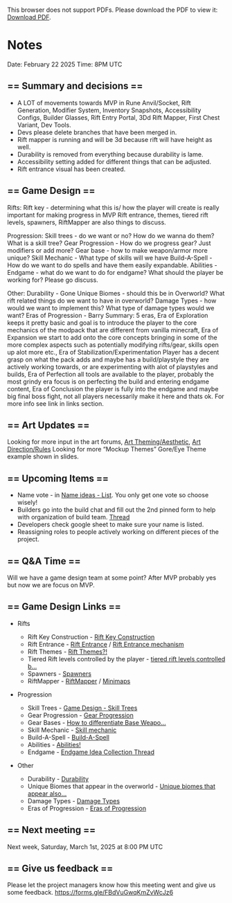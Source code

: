 <object data="../other-files/meeting-notes/2025-02-22-DD-Weekly-Update.pdf" type="application/pdf" width="700px" height="700px">
    <embed src="../other-files/meeting-notes/2025-02-22-DD-Weekly-Update.pdf">
        <p>This browser does not support PDFs. Please download the PDF to view it: <a href="../other-files/meeting-notes/2025-02-22-DD-Weekly-Update.pdf">Download PDF</a>.</p>
    </embed>
</object>

# Notes

Date: February 22 2025 Time: 8PM UTC

## == Summary and decisions ==
* A LOT of movements towards MVP in Rune Anvil/Socket, Rift Generation, Modifier System, Inventory Snapshots, Accessibility Configs, Builder Glasses, Rift Entry Portal, 3Dd Rift Mapper, First Chest Variant, Dev Tools. 
* Devs please delete branches that have been merged in. 
* Rift mapper is running and will be 3d because rift will have height as well.
* Durability is removed from everything because durability is lame. 
* Accessibility setting added for different things that can be adjusted. 
* Rift entrance visual has been created.

## == Game Design == 
Rifts: 
Rift key - determining what this is/ how the player will create is really important for making progress in MVP
Rift entrance, themes, tiered rift levels, spawners, RiftMapper are also things to discuss. 

Progression: 
Skill trees - do we want or no? How do we wanna do them? What is a skill tree?
Gear Progression - How do we progress gear? Just modifiers or add more? 
Gear base - how to make weapon/armor more unique?
Skill Mechanic - What type of skills will we have
Build-A-Spell - How do we want to do spells and have them easily expandable. 
Abilities - 
Endgame - what do we want to do for endgame? What should the player be working for? Please go discuss.

Other: 
Durability - Gone
Unique Biomes - should this be in Overworld? What rift related things do we want to have in overworld?
Damage Types - how would we want to implement this? What type of damage types would we want?
Eras of Progression - Barry Summary: 5 eras, Era of Exploration keeps it pretty basic and goal is to introduce the player to the core mechanics of the modpack that are different from vanilla minecraft, Era of Expansion we start to add onto the core concepts bringing in some of the more complex aspects such as potentially modifying rifts/gear, skills open up alot more etc., Era of Stabilization/Experimentation Player has a decent grasp on what the pack adds and maybe has a build/playstyle they are actively working towards, or are experimenting with alot of playstyles and builds, Era of Perfection all tools are available to the player, probably the most grindy era focus is on perfecting the build and entering endgame content, Era of Conclusion the player is fully into the endgame and maybe big final boss fight, not all players necessarily make it here and thats ok. For more info see link in links section. 

## == Art Updates ==
Looking for more input in the art forums, ⁠[Art Theming/Aesthetic](https://discord.com/channels/1328761294085554176/1341461913795821639), ⁠[Art Direction/Rules](https://discord.com/channels/1328761294085554176/1338616175902593084)
Looking for more “Mockup Themes” Gore/Eye Theme example shown in slides. 

## == Upcoming Items ==
* Name vote - in ⁠⁠[Name ideas - List](https://discord.com/channels/1328761294085554176/1337900393882980372/1342886578078486589). You only get one vote so choose wisely!
* Builders go into the build chat and fill out the 2nd pinned form to help with organization of build team. ⁠[Thread](https://discord.com/channels/1328761294085554176/1335631637769097236/1341132646612336773)
* Developers check google sheet to make sure your name is listed. 
* Reassigning roles to people actively working on different pieces of the project. 

## == Q&A Time ==
Will we have a game design team at some point? After MVP probably yes but now we are focus on MVP.

## == Game Design Links ==
* Rifts
  * Rift Key Construction - [⁠⁠Rift Key Construction](https://discord.com/channels/1328761294085554176/1341343699350847539)
  * Rift Entrance - ⁠[Rift Entrance](https://discord.com/channels/1328761294085554176/1341346734747553834) / [⁠Rift Entrance mechanism](https://discord.com/channels/1328761294085554176/1340490156871782431)
  * Rift Themes - [Rift Themes?!](https://discord.com/channels/1328761294085554176/1342593386296905880)
  * Tiered Rift levels controlled by the player - ⁠⁠[tiered rift levels controlled b…](https://discord.com/channels/1328761294085554176/1342191106581860393)
  * Spawners - [Spawners](https://discord.com/channels/1328761294085554176/1342591940566319231)
  * RiftMapper - ⁠[RiftMapper](https://discord.com/channels/1328761294085554176/1337367822392623155) / ⁠[Minimaps](https://discord.com/channels/1328761294085554176/1336599100568633364)

* Progression
  * Skill Trees - [Game Design - Skill Trees](https://discord.com/channels/1328761294085554176/1341051522389381120)
  * Gear Progression - [⁠⁠Gear Progression](https://discord.com/channels/1328761294085554176/1339961284917067828)
  * Gear Bases - [How to differentiate Base Weapo…](https://discord.com/channels/1328761294085554176/1337565567032361032)
  * Skill Mechanic - [Skill mechanic](https://discord.com/channels/1328761294085554176/1336830795389603921)
  * Build-A-Spell - [Build-A-Spell](https://discord.com/channels/1328761294085554176/1340367476818706603)
  * Abilities - [Abilities!](https://discord.com/channels/1328761294085554176/1335928999473578084)
  * Endgame - ⁠⁠[Endgame Idea Collection Thread](https://discord.com/channels/1328761294085554176/1339945617488871425)

* Other
  * Durability - ⁠[Durability](https://discord.com/channels/1328761294085554176/1342152467961479262)
  * Unique Biomes that appear in the overworld - ⁠⁠[Unique biomes that appear also…](https://discord.com/channels/1328761294085554176/1341797497902727259)
  * Damage Types - ⁠[Damage Types](https://discord.com/channels/1328761294085554176/1339354984302772225)
  * Eras of Progression - [Eras of Progression](https://discord.com/channels/1328761294085554176/1340262281157804093)

## == Next meeting ==

Next week, Saturday, March 1st, 2025 at 8:00 PM UTC

## == Give us feedback ==
Please let the project managers know how this meeting went and give us some feedback.
https://forms.gle/FBdVuGwqKmZvWcJz6
